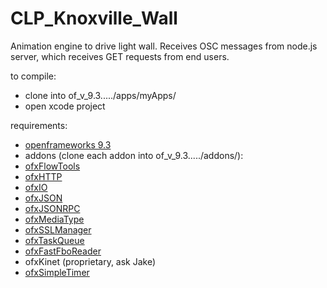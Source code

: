 # CLP_Knoxville_Wall
Animation engine to drive light wall. Receives OSC messages from node.js server, which receives GET requests from end users.

to compile:
  - clone into of_v_9.3...../apps/myApps/
  - open xcode project

requirements: 
- [openframeworks 9.3](http://openframeworks.cc/download/)
- addons (clone each addon into of_v_9.3...../addons/):
- [ofxFlowTools](https://github.com/moostrik/ofxFlowTools)
- [ofxHTTP](https://github.com/bakercp/ofxHTTP)
- [ofxIO](https://github.com/bakercp/ofxIO)
- [ofxJSON](https://github.com/jefftimesten/ofxJSON)
- [ofxJSONRPC](https://github.com/bakercp/ofxJSONRPC)
- [ofxMediaType](https://github.com/bakercp/ofxMediaType)
- [ofxSSLManager](https://github.com/bakercp/ofxSSLManager)
- [ofxTaskQueue](https://github.com/bakercp/ofxTaskQueue)
- [ofxFastFboReader](https://github.com/satoruhiga/ofxFastFboReader)
- ofxKinet (proprietary, ask Jake)
- [ofxSimpleTimer](https://github.com/HeliosInteractive/ofxSimpleTimer)

